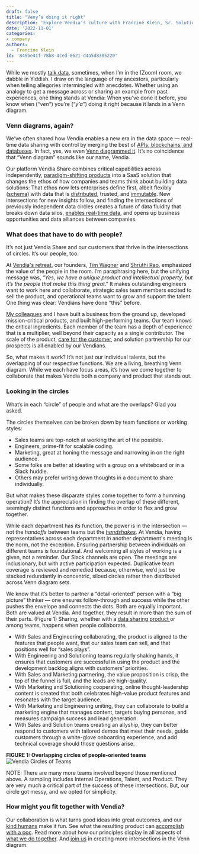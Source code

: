 ```yaml
---
draft: false
title: "Veny’a doing it right"
description: 'Explore Vendia’s culture with Francine Klein, Sr. Solutions Architect, as she shares her perspective on what makes working at Vendia like operating within a living, breathing Venn diagram.'
date: '2022-11-01'
categories:
- company
authors:
  - Francine Klein
id: '845be41f-78b8-4ced-8621-d4a5d8385220'
---
```


While we mostly [talk data](https://podcasts.apple.com/us/podcast/circles-of-trust/id1645908970), sometimes, when I’m in the (Zoom) room, we dabble in Yiddish. I draw on the language of my ancestors, particularly when telling allegories intermingled with anecdotes. Whether using an analogy to get a message across or sharing an example from past experiences, one thing stands at Vendia: When you’ve done it before, you know when (_“ven”_) you’re (“_y’a_”) doing it right because it lands in a Venn diagram.


### Venn diagrams, again?

We’ve often shared how Vendia enables a new era in the data space — real-time data sharing with control by merging the best of [APIs, blockchains, and databases](https://www.vendia.com/blog/why-blockchains-databases-api-cannot-standalone-as-it-solutions). In fact, yes, we even [Venn diagrammed it](https://www.vendia.com/blog/venn-diagramming-vendia-share). It’s no coincidence that “Venn diagram” sounds like our name, Vendia.

Our platform Vendia Share combines critical capabilities across independently, [paradigm-shifting products](https://www.vendia.com/blog/how-serverless-cloud-enable-scalable-blockchains) into a SaaS solution that changes the ethos of how companies and teams think about building data solutions: That ethos now lets enterprises define first, albeit flexibly ([schema](https://www.vendia.com/blog/schema-evolution)) with data that is [distributed](https://www.vendia.com/blog/decentralization), trusted, and [immutable](https://www.vendia.com/blog/private-vs-public-blockchains). New intersections for new insights follow, and finding the intersections of previously independent data circles creates a future of data fluidity that breaks down data silos, [enables real-time data](https://www.vendia.com/blog/real-time-everything), and opens up business opportunities and data alliances between companies.


### What does that have to do with people?

It’s not just Vendia Share and our customers that thrive in the intersections of circles. It’s our people, too.

At [Vendia's retreat](https://www.vendia.com/blog/company-retreat-tips), our founders, [Tim Wagner](https://www.linkedin.com/in/timawagner/) and [Shruthi Rao](https://www.linkedin.com/in/shruthirao/), emphasized the value of the people in the room. I’m paraphrasing here, but the unifying message was, “_Yes, we have a unique product and intellectual property, but it’s the people that make this thing great_.” It makes outstanding engineers want to work here and collaborate, strategic sales team members excited to sell the product, and operational teams want to grow and support the talent. One thing was clear: Vendians have done “this” before.

[My colleagues](https://www.vendia.com/about) and I have built a business from the ground up, developed mission-critical products, and built high-performing teams. Our team knows the critical ingredients. Each member of the team has a depth of experience that is a multiplier, well beyond their capacity as a single contributor. The scale of the product, [care for the customer](https://www.vendia.com/case-studies), and solution partnership for our prospects is all enabled by our Vendians.

So, what makes it work? It’s not just our individual talents, but the overlapping of our respective functions. We are a living, breathing Venn diagram. While we each have focus areas, it’s how we come together to collaborate that makes Vendia both a company and product that stands out.


### Looking in the circles

What’s in each “circle” of people and what are the overlaps? Glad you asked.

The circles themselves can be broken down by team functions or working styles:
* Sales teams are top-notch at working the art of the possible.
* Engineers, prime-fit for scalable coding.
* Marketing, great at honing the message and narrowing in on the right audience.
* Some folks are better at ideating with a group on a whiteboard or in a Slack huddle.
* Others may prefer writing down thoughts in a document to share individually. 

But what makes these disparate styles come together to form a humming operation? It’s the appreciation in finding the overlap of these different, seemingly distinct functions and approaches in order to flex and grow together.

While each department has its function, the power is in the intersection — not the _handoffs_ between teams but the _[handshakes](https://www.vendia.com/blog/vendia-values)_. At Vendia, having representatives across each department in another department's meeting is the norm, not the exception. Ensuring partnership between individuals on different teams is foundational. And welcoming all styles of working is a given, not a reminder. Our Slack channels are open. The meetings are inclusionary, but with active participation expected. Duplicative team coverage is reviewed and remedied because, otherwise, we’d just be stacked redundantly in concentric, siloed circles rather than distributed across Venn diagram sets.

We know that it’s better to partner a “detail-oriented” person with a “big picture” thinker — one ensures follow-through and success while the other pushes the envelope and connects the dots. Both are equally important. Both are valued at Vendia. And together, they result in more than the sum of their parts. (Figure 1) Sharing, whether with a [data sharing product ](https://www.vendia.com/blog/real-time-data-sharing-roundup)or among teams, happens when people collaborate.

* With Sales and Engineering collaborating, the product is aligned to the features that people want, that our sales team can sell, and that positions well for “sales plays”.
* With Engineering and Solutioning teams regularly shaking hands, it ensures that customers are successful in using the product and the development backlog aligns with customers’ priorities.
* With Sales and Marketing partnering, the value proposition is crisp, the top of the funnel is full, and the leads are high-quality.
* With Marketing and Solutioning cooperating, online thought-leadership content is created that both celebrates high-value product features and resonates with the target audience.
* With Marketing and Engineering uniting, they can collaborate to build a marketing engine that manages content, targets buying personas, and measures campaign success and lead generation.
* With Sales and Solution teams creating an allyship, they can better respond to customers with tailored demos that meet their needs, guide customers through a white-glove onboarding experience, and add technical coverage should those questions arise.

**FIGURE 1: Overlapping circles of people-oriented teams**
![Vendia Circles of Teams](https://d24nhiikxn5jns.cloudfront.net/optimized/user-images.githubusercontent.com..105127677..199636005-cf656c70-7f07-4f96-9261-05e2d8be3c29.jpg)


NOTE: There are many more teams involved beyond those mentioned above. A sampling includes Internal Operations, Talent, and Product. They are very much a critical part of the success of these intersections. But, our circle got messy, and we opted for simplicity.


### How might you fit together with Vendia?

Our collaboration is what turns good ideas into great outcomes, and our [kind humans](https://www.vendia.com/kind-humans) make it fun. See what the resulting product can [accomplish with a poc](https://www.vendia.com/poc). Read more about how our principles display in all aspects of [what we do together](https://www.vendia.com/blog/leadership-practices-of-an-ultramarathoner). And [join us](https://www.vendia.com/careers) in creating more intersections in the Venn diagram.
